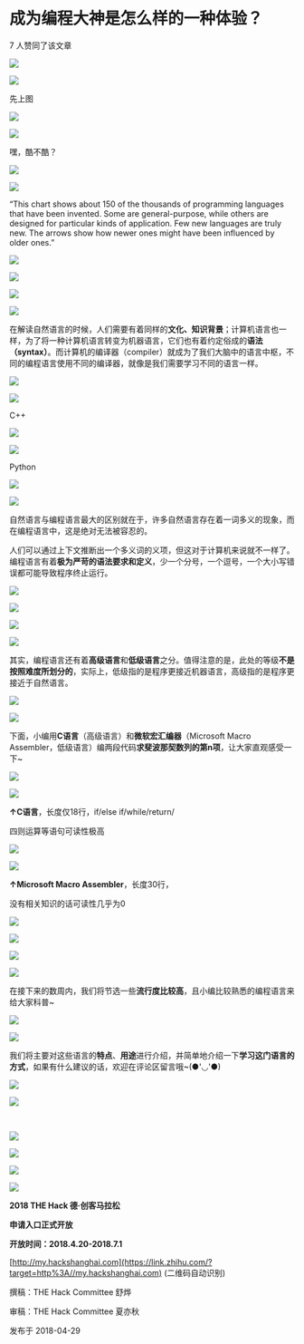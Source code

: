 # 成为编程大神是怎么样的一种体验？

7 人赞同了该文章

![](https://pic4.zhimg.com/v2-e6342d900f2d48bc6db30bd620937503_b.jpg)

![](https://pic4.zhimg.com/80/v2-e6342d900f2d48bc6db30bd620937503_hd.jpg)

先上图

![](https://pic2.zhimg.com/v2-f525bcfe9d7053cae1d13816383f2a85_b.jpg)

![](https://pic2.zhimg.com/80/v2-f525bcfe9d7053cae1d13816383f2a85_hd.jpg)

嘿，酷不酷？

![](https://pic1.zhimg.com/v2-6641855f8d4dea1d5baf15f215d40bd0_b.jpg)

![](https://pic1.zhimg.com/80/v2-6641855f8d4dea1d5baf15f215d40bd0_hd.jpg)

“This chart shows about 150 of the thousands of programming languages that have been invented. Some are general\-purpose, while others are designed for particular kinds of application. Few new languages are truly new. The arrows show how newer ones might have been influenced by older ones.”

![](https://pic3.zhimg.com/v2-52cafcbbc07ac06f024d45fbf3c96b9e_b.jpg)

![](https://pic3.zhimg.com/80/v2-52cafcbbc07ac06f024d45fbf3c96b9e_hd.jpg)

![](https://pic1.zhimg.com/v2-46ce4a60d9d99dc15c95be6bd60946c8_b.jpg)

![](https://pic1.zhimg.com/80/v2-46ce4a60d9d99dc15c95be6bd60946c8_hd.jpg)

在解读自然语言的时候，人们需要有着同样的**文化、知识背景**；计算机语言也一样，为了将一种计算机语言转变为机器语言，它们也有着约定俗成的**语法（syntax）**。而计算机的编译器（compiler）就成为了我们大脑中的语言中枢，不同的编程语言使用不同的编译器，就像是我们需要学习不同的语言一样。

![](https://pic2.zhimg.com/v2-a550417862575b7213845fc6c73a5a91_b.jpg)

![](https://pic2.zhimg.com/80/v2-a550417862575b7213845fc6c73a5a91_hd.jpg)

C++

![](https://pic1.zhimg.com/v2-6641855f8d4dea1d5baf15f215d40bd0_b.jpg)

![](https://pic1.zhimg.com/80/v2-6641855f8d4dea1d5baf15f215d40bd0_hd.jpg)

Python

![](https://pic1.zhimg.com/v2-54bba0df949af9a046788f4d3ea023d0_b.jpg)

![](https://pic1.zhimg.com/80/v2-54bba0df949af9a046788f4d3ea023d0_hd.jpg)

自然语言与编程语言最大的区别就在于，许多自然语言存在着一词多义的现象，而在编程语言中，这是绝对无法被容忍的。

人们可以通过上下文推断出一个多义词的义项，但这对于计算机来说就不一样了。编程语言有着**极为严苛的语法要求和定义**，少一个分号，一个逗号，一个大小写错误都可能导致程序终止运行。

![](https://pic1.zhimg.com/v2-6e5f78c7bd0be9b0bb6ea3a9df722a08_b.jpg)

![](https://pic1.zhimg.com/80/v2-6e5f78c7bd0be9b0bb6ea3a9df722a08_hd.jpg)

![](https://pic1.zhimg.com/v2-d887fca6c157c90048168fb60e219ebc_b.jpg)

![](https://pic1.zhimg.com/80/v2-d887fca6c157c90048168fb60e219ebc_hd.jpg)

其实，编程语言还有着**高级语言**和**低级语言**之分。值得注意的是，此处的等级**不是按照难度所划分的**，实际上，低级指的是程序更接近机器语言，高级指的是程序更接近于自然语言。

![](https://pic4.zhimg.com/v2-7b300bb35d1f513b57df6abdde34bf9b_b.jpg)

![](https://pic4.zhimg.com/80/v2-7b300bb35d1f513b57df6abdde34bf9b_hd.jpg)

下面，小编用**C语言**（高级语言）和**微软宏汇编器**（Microsoft Macro Assembler，低级语言）编两段代码**求斐波那契数列的第n项**，让大家直观感受一下~

![](https://pic3.zhimg.com/v2-0750a0d3a4eb43cffcaf5e5f7651925a_b.jpg)

![](https://pic3.zhimg.com/80/v2-0750a0d3a4eb43cffcaf5e5f7651925a_hd.jpg)

**↑C语言**，长度仅18行，if/else if/while/return/

四则运算等语句可读性极高

![](https://pic2.zhimg.com/v2-6d06fa10d4a1d11f834c9b4ab70122d1_b.jpg)

![](https://pic2.zhimg.com/80/v2-6d06fa10d4a1d11f834c9b4ab70122d1_hd.jpg)

**↑Microsoft Macro Assembler**，长度30行，

没有相关知识的话可读性几乎为0

![](https://pic3.zhimg.com/v2-e919f80b98b4c61bc58243fa3ff851da_b.jpg)

![](https://pic3.zhimg.com/80/v2-e919f80b98b4c61bc58243fa3ff851da_hd.jpg)

![](https://pic1.zhimg.com/v2-fd047d9bc9279f283196d6deb7fdb87c_b.jpg)

![](https://pic1.zhimg.com/80/v2-fd047d9bc9279f283196d6deb7fdb87c_hd.jpg)

在接下来的数周内，我们将节选一些**流行度比较高**，且小编比较熟悉的编程语言来给大家科普~

![](https://pic2.zhimg.com/v2-3704c855e49efb8ff252f283e3313d91_b.jpg)

![](https://pic2.zhimg.com/80/v2-3704c855e49efb8ff252f283e3313d91_hd.jpg)

我们将主要对这些语言的**特点**、**用途**进行介绍，并简单地介绍一下**学习这门语言的方式**，如果有什么建议的话，欢迎在评论区留言哦~(●'◡'●)

![](https://pic1.zhimg.com/v2-6641855f8d4dea1d5baf15f215d40bd0_b.jpg)

![](https://pic1.zhimg.com/80/v2-6641855f8d4dea1d5baf15f215d40bd0_hd.jpg)

​

![](https://pic2.zhimg.com/v2-6d71ef2395498e78a23ad052c5ae897d_b.jpg)

![](https://pic2.zhimg.com/80/v2-6d71ef2395498e78a23ad052c5ae897d_hd.jpg)

![](https://pic1.zhimg.com/v2-efc5c5c4b062e0e39d1cebba62cd1eec_b.jpg)

![](https://pic1.zhimg.com/80/v2-efc5c5c4b062e0e39d1cebba62cd1eec_hd.jpg)

**2018 THE Hack 德·创客马拉松**

**申请入口正式开放**

**开放时间：2018.4.20\-2018.7.1**

[http://my.hackshanghai.com](https://link.zhihu.com/?target=http%3A//my.hackshanghai.com) (二维码自动识别)

撰稿：THE Hack Committee 舒烨

审稿：THE Hack Committee 夏亦秋

发布于 2018\-04\-29
